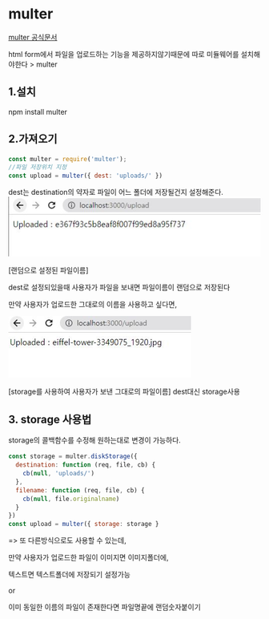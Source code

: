 # multer
[multer 공식문서](https://github.com/expressjs/multer/blob/master/doc/README-ko.md)

html form에서 파일을 업로드하는 기능을 제공하지않기때문에 따로 미듈웨어를 설치해야한다 > multer

## 1.설치
npm install multer 

## 2.가져오기
```js
const multer = require('multer');
//파일 저장위치 지정
const upload = multer({ dest: 'uploads/' })
```

dest는 destination의 약자로 파일이 어느 폴더에 저장될건지 설정해준다.
![Alt text](../IMG/upload1.JPG)

[랜덤으로 설정된 파일이름]

dest로 설정되있을때 사용자가 파일을 보내면 파일이름이 랜덤으로 저장된다 

만약 사용자가 업로드한 그대로의 이름을 사용하고 싶다면,

![Alt text](../IMG/upload2.JPG)

[storage를 사용하여 사용자가 보낸 그대로의 파일이름]
dest대신 storage사용

## 3. storage 사용법
storage의 콜백함수를 수정해 원하는대로 변경이 가능하다.
```js
const storage = multer.diskStorage({
  destination: function (req, file, cb) {
    cb(null, 'uploads/')
  },
  filename: function (req, file, cb) {
    cb(null, file.originalname)
  }
})
const upload = multer({ storage: storage }
```

=> 또 다른방식으로도 사용할 수 있는데,

만약 사용자가 업로드한 파일이 이미지면 이미지폴더에,

텍스트면 텍스트폴더에 저장되기 설정가능

or

이미 동일한 이름의 파일이 존재한다면 파일명끝에 랜덤숫자붙이기


